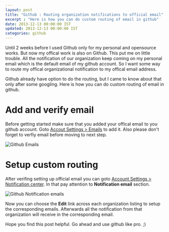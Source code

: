 ```yaml
---
layout: post
title: "Github : Routing organization notifications to official email"
excerpt : "Here is how you can do custom routing of email in github"
date: 2013-12-13 00:00:00 IST
updated: 2013-12-13 00:00:00 IST
categories: github
---
```


Until 2 weeks before I used Github only for my personal and opensource works. But now my offical work is also on Github. This put me on little trouble. All the notification of our organization keep coming on my personal email which is the default email of my github account. So I want some way to route my offical organizational notification to my offical email address. 

Github already have option to do the routing, but I came to know about that only after some googling. Here is how you can do custom routing of email in github.

# Add and verify email

Before getting started make sure that you added your offical email to you github account. Goto [Accout Settings > Emails](https://github.com/settings/emails) to add it. Also please don't forget to verfiy email before moving to next step.

![Github Emails](http://i653.photobucket.com/albums/uu253/revathskumar/Coderepo/2013/12/b09670a0-9fd3-43cf-b7c5-dcede2704ea2_zps7433a976.png)

# Setup custom routing

After verifing setting up official email you can goto [Account Settings > Notification center](https://github.com/settings/notifications). In that pay attention to **Notification email** section.

![Github Notification emails](http://i653.photobucket.com/albums/uu253/revathskumar/Coderepo/2013/12/57c36e21-3749-47fd-b173-62cc28b79726_zpsd501832d.png)

Now you can choose the **Edit** link across each organization listing to setup the corresponding emails. Afterwards all the notification from that organization will receive in the corresponding email.

Hope you find this post helpful. Go ahead and use github like pro. ;)